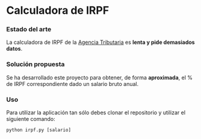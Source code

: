 # Calculadora de IRPF

### Estado del arte
La calculadora de IRPF de la [Agencia Tributaria](https://www2.agenciatributaria.gob.es/wlpl/PRET-R200/R220/index.zul) es **lenta y pide demasiados datos**.

### Solución propuesta
Se ha desarrollado este proyecto para obtener, de forma **aproximada**, el % de IRPF correspondiente dado un salario bruto anual.

### Uso
Para utilizar la aplicación tan sólo debes clonar el repositorio y utilizar el siguiente comando:
```
python irpf.py [salario]
```
